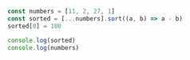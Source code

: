 ```js showLineNumbers {2}
const numbers = [11, 2, 27, 1]
const sorted = [...numbers].sort((a, b) => a - b)
sorted[0] = 100

console.log(sorted)
console.log(numbers)
```
